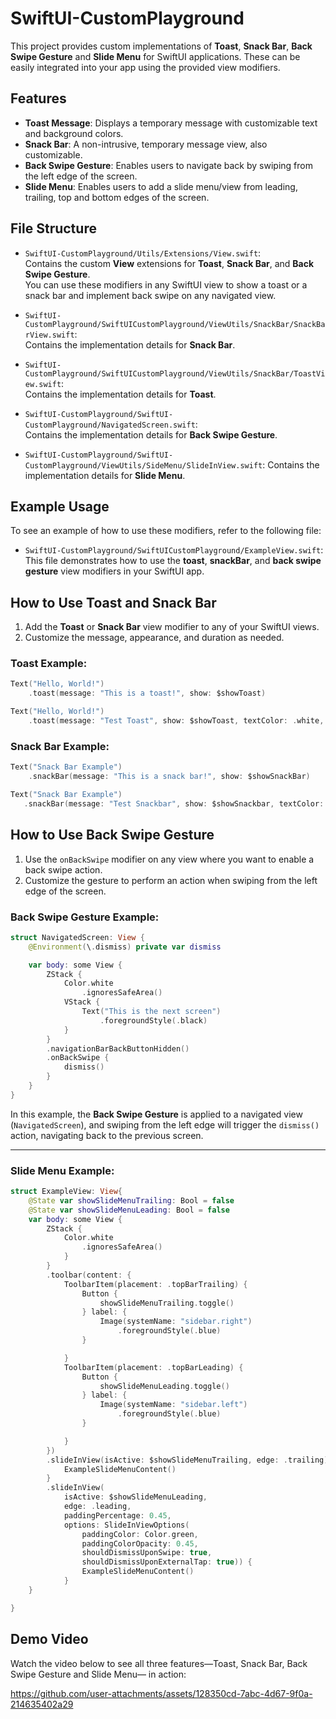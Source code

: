 # SwiftUI-CustomPlayground

This project provides custom implementations of **Toast**, **Snack Bar**, **Back Swipe Gesture** and **Slide Menu** for SwiftUI applications. These can be easily integrated into your app using the provided view modifiers.

## Features

- **Toast Message**: Displays a temporary message with customizable text and background colors.
- **Snack Bar**: A non-intrusive, temporary message view, also customizable.
- **Back Swipe Gesture**: Enables users to navigate back by swiping from the left edge of the screen.
- **Slide Menu**: Enables users to add a slide menu/view from leading, trailing, top and bottom edges of the screen.
## File Structure

- `SwiftUI-CustomPlayground/Utils/Extensions/View.swift`:  
  Contains the custom **View** extensions for **Toast**, **Snack Bar**, and **Back Swipe Gesture**.  
  You can use these modifiers in any SwiftUI view to show a toast or a snack bar and implement back swipe on any navigated view.

- `SwiftUI-CustomPlayground/SwiftUICustomPlayground/ViewUtils/SnackBar/SnackBarView.swift`:  
  Contains the implementation details for **Snack Bar**.

- `SwiftUI-CustomPlayground/SwiftUICustomPlayground/ViewUtils/SnackBar/ToastView.swift`:  
  Contains the implementation details for **Toast**.

- `SwiftUI-CustomPlayground/SwiftUI-CustomPlayground/NavigatedScreen.swift`:  
  Contains the implementation details for **Back Swipe Gesture**.

- `SwiftUI-CustomPlayground/SwiftUI-CustomPlayground/ViewUtils/SideMenu/SlideInView.swift`:
  Contains the implementation details for **Slide Menu**.
  
## Example Usage

To see an example of how to use these modifiers, refer to the following file:

- `SwiftUI-CustomPlayground/SwiftUICustomPlayground/ExampleView.swift`:  
  This file demonstrates how to use the **toast**, **snackBar**, and **back swipe gesture** view modifiers in your SwiftUI app.

## How to Use **Toast** and **Snack Bar**

1. Add the **Toast** or **Snack Bar** view modifier to any of your SwiftUI views.
2. Customize the message, appearance, and duration as needed.

### Toast Example:

```swift
Text("Hello, World!")
    .toast(message: "This is a toast!", show: $showToast)
```

```swift
Text("Hello, World!")
    .toast(message: "Test Toast", show: $showToast, textColor: .white, backgroundColor: .blue, showTime: 1.5)
```

### Snack Bar Example:

```swift
Text("Snack Bar Example")
    .snackBar(message: "This is a snack bar!", show: $showSnackBar)
```

```swift
Text("Snack Bar Example")
   .snackBar(message: "Test Snackbar", show: $showSnackbar, textColor: .white, backgroundColor: .blue, showTime: 1.5)
```

## How to Use **Back Swipe Gesture**

1. Use the `onBackSwipe` modifier on any view where you want to enable a back swipe action.
2. Customize the gesture to perform an action when swiping from the left edge of the screen.

### Back Swipe Gesture Example:

```swift
struct NavigatedScreen: View {
    @Environment(\.dismiss) private var dismiss

    var body: some View {
        ZStack {
            Color.white
                .ignoresSafeArea()
            VStack {
                Text("This is the next screen")
                    .foregroundStyle(.black)
            }
        }
        .navigationBarBackButtonHidden()
        .onBackSwipe {
            dismiss()
        }
    }
}
```

In this example, the **Back Swipe Gesture** is applied to a navigated view (`NavigatedScreen`), and swiping from the left edge will trigger the `dismiss()` action, navigating back to the previous screen.

---

### Slide Menu Example:

```swift
struct ExampleView: View{
    @State var showSlideMenuTrailing: Bool = false
    @State var showSlideMenuLeading: Bool = false
    var body: some View {
        ZStack {
            Color.white
                .ignoresSafeArea()                
            }
        }
        .toolbar(content: {
            ToolbarItem(placement: .topBarTrailing) {
                Button {
                    showSlideMenuTrailing.toggle()
                } label: {
                    Image(systemName: "sidebar.right")
                        .foregroundStyle(.blue)
                }

            }
            ToolbarItem(placement: .topBarLeading) {
                Button {
                    showSlideMenuLeading.toggle()
                } label: {
                    Image(systemName: "sidebar.left")
                        .foregroundStyle(.blue)
                }

            }
        })
        .slideInView(isActive: $showSlideMenuTrailing, edge: .trailing) {
            ExampleSlideMenuContent()
        }
        .slideInView(
            isActive: $showSlideMenuLeading,
            edge: .leading,
            paddingPercentage: 0.45,
            options: SlideInViewOptions(
                paddingColor: Color.green,
                paddingColorOpacity: 0.45,
                shouldDismissUponSwipe: true,
                shouldDismissUponExternalTap: true)) {
                ExampleSlideMenuContent()
            }
    }

}

```

## Demo Video

Watch the video below to see all three features—Toast, Snack Bar, Back Swipe Gesture and Slide Menu— in action:





https://github.com/user-attachments/assets/128350cd-7abc-4d67-9f0a-214635402a29





